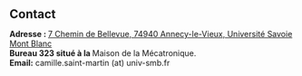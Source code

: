 <h1 id="contact"></h1>

<h2 style="margin: 60px 0px 10px;">Contact</h2>

<p><strong>Adresse : </strong> <a href="https://www.google.com/maps/place/Laboratoire+Syst%C3%A8me+et+Mat%C3%A9riaux+pour+la+M%C3%A9catronique/@45.9197555,6.1563454,17z/data=!3m1!4b1!4m6!3m5!1s0x478b8fb00211a2db:0xc095cb5a2f8eda63!8m2!3d45.9197555!4d6.1589257!16s%2Fg%2F11b69qz9nk?entry=ttu">7 Chemin de Bellevue, 74940 Annecy-le-Vieux, Université Savoie Mont Blanc</a>
<br />
<strong>Bureau 323 situé à la </strong> Maison de la Mécatronique.
<br />
<strong>Email:</strong> <email>camille.saint-martin (at) univ-smb.fr</email>
<br />
<!-- <strong>Phone:</strong> (857) 209-8688</p> -->
